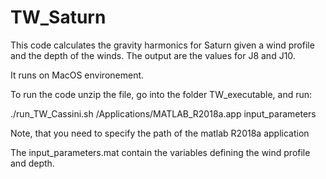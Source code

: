 # TW_Saturn

This code calculates the gravity harmonics for Saturn given a wind profile and the depth of the winds. The output are the values for J8 and J10.

It runs on MacOS environement.

To run the code unzip the file, go into the folder TW_executable, and run:

./run_TW_Cassini.sh /Applications/MATLAB_R2018a.app input_parameters

Note, that you need to specify the path of the matlab R2018a application

The input_parameters.mat contain the variables defining the wind profile and depth.




